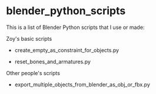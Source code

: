 # blender_python_scripts

This is a list of Blender Python scripts that I use or made:


Zoy's basic scripts

- create_empty_as_constraint_for_objects.py

- reset_bones_and_armatures.py


Other people's scripts

- export_multiple_objects_from_blender_as_obj_or_fbx.py

